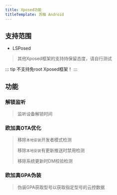 ```yaml
---
title: Xposed功能
titleTemplate: 苏柚 Android
---
```


## 支持范围

- LSPosed

> 其他Xposed框架的支持持保留态度，请自行测试

::: tip
不支持免root Xposed框架！
:::

## 功能

### 解锁监听

> 监听设备解锁时间

### 欧加真OTA优化

> 移除`本地安装`开发者模式检测
>
> 移除`本地安装`有更新推送时禁用检测
>
> 移除系统更新时DM校验检测

### 欧加真GPA伪装

> 伪装GPA获取型号以获取指定型号的云控数据
